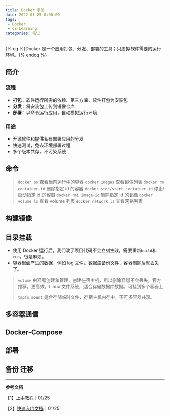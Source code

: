 ```yaml
---
title: Docker 手册
date: 2022-01-25 0:00:00
tags:
 - Docker
 - CS-Learning
categories: 笔记
---
```


{% cq %}Docker 是一个应用打包、分发、部署的工具；只虚拟软件需要的运行环境。{% endcq %}

<!--more-->

## 简介

### 流程

- **打包**：软件运行所需的依赖、第三方库、软件打包为安装包
- **分发**：将安装包上传到镜像仓库
- **部署**：以命令运行应用，自动模拟运行环境

### 用途

- 开源软件和提供私有部署应用的分发
- 快速测试，免去环境部署过程
- 多个版本共存，不污染系统

## 命令

>`docker ps` 查看当前运行中的容器
>`docker images` 查看镜像列表
>`docker rm container-id` 删除指定 id 的容器
>`docker stop/start container-id` 停止/启动指定 id 的容器
>`docker rmi image-id` 删除指定 id 的镜像
>`docker volume ls` 查看 volume 列表
>`docker network ls` 查看网络列表

## 构建镜像

## 目录挂载

- 使用 Docker 运行后，我们改了项目代码不会立刻生效，需要重新`build`和`run`，很是麻烦。
- 容器里面产生的数据，例如 log 文件，数据库备份文件，容器删除后就丢失了。

> `volume` 由容器创建和管理，创建在宿主机，所以删除容器不会丢失，官方推荐，更高效，Linux 文件系统，适合存储数据库数据。可挂到多个容器上
>
> `tmpfs mount` 适合存储临时文件，存宿主机内存中。不可多容器共享。

## 多容器通信

## Docker-Compose

## 部署

## 备份 迁移

-----

**参考文档**

【1】[上手教程](https://www.bilibili.com/video/BV11L411g7U1)｜01/25

【2】[快速入门文档](https://docker.easydoc.net/doc/81170005/cCewZWoN/lTKfePfP)｜01/25
